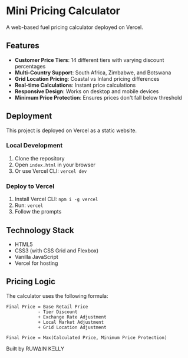 # Mini Pricing Calculator

A web-based fuel pricing calculator deployed on Vercel.

## Features

- **Customer Price Tiers**: 14 different tiers with varying discount percentages
- **Multi-Country Support**: South Africa, Zimbabwe, and Botswana
- **Grid Location Pricing**: Coastal vs Inland pricing differences
- **Real-time Calculations**: Instant price calculations
- **Responsive Design**: Works on desktop and mobile devices
- **Minimum Price Protection**: Ensures prices don't fall below threshold

## Deployment

This project is deployed on Vercel as a static website.

### Local Development

1. Clone the repository
2. Open `index.html` in your browser
3. Or use Vercel CLI: `vercel dev`

### Deploy to Vercel

1. Install Vercel CLI: `npm i -g vercel`
2. Run: `vercel`
3. Follow the prompts

## Technology Stack

- HTML5
- CSS3 (with CSS Grid and Flexbox)
- Vanilla JavaScript
- Vercel for hosting

## Pricing Logic

The calculator uses the following formula:
```
Final Price = Base Retail Price 
            - Tier Discount 
            + Exchange Rate Adjustment 
            + Local Market Adjustment 
            + Grid Location Adjustment
            
Final Price = Max(Calculated Price, Minimum Price Protection)
```

Built by RUWΔIN KΞLLY